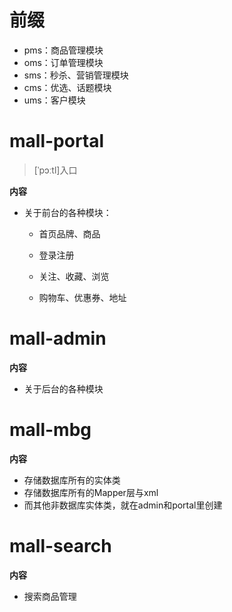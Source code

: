 # 前缀

- pms：商品管理模块
- oms：订单管理模块
- sms：秒杀、营销管理模块
- cms：优选、话题模块
- ums：客户模块



# mall-portal

> [ˈpɔːtl]入口

**内容**

- 关于前台的各种模块：

  - 首页品牌、商品

  - 登录注册

  - 关注、收藏、浏览

  - 购物车、优惠券、地址

    



# mall-admin

**内容**

- 关于后台的各种模块





# mall-mbg

**内容**

- 存储数据库所有的实体类
- 存储数据库所有的Mapper层与xml
- 而其他非数据库实体类，就在admin和portal里创建 

# mall-search

**内容**

- 搜索商品管理
